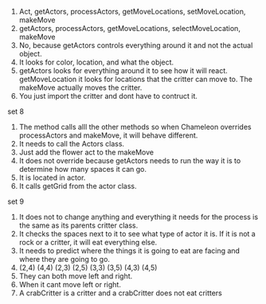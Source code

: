 1. Act, getActors, processActors, getMoveLocations, setMoveLocation, makeMove
2. getActors, processActors, getMoveLocations, selectMoveLocation, makeMove
3. No, because getActors controls everything around it and not the actual object. 
4. It looks for color, location, and what the object.
5. getActors looks for everything around it to see how it will react. getMoveLocation it looks for locations that the critter can move to. The makeMove actually moves the critter.
6. You just import the critter and dont have to contruct it. 

set 8

1. The method calls alll the other methods so when Chameleon overrides processActors and makeMove, it will behave different.
2. It needs to call the Actors class.
3. Just add the flower act to the makeMove
4. It does not override because getActors needs to run the way it is to determine how many spaces it can go.
5. It is located in actor.
6. It calls getGrid from the actor class.

set 9
1. It does not to change anything and everything it needs for the process is the same as its parents critter class.
2. It checks the spaces next to it to see what type of actor it is. If it is not a rock or a critter, it will eat everything else.
3. It needs to predict where the things it is going to eat are facing and where they are going to go.
4. (2,4) (4,4) (2,3) (2,5) (3,3) (3,5) (4,3) (4,5)
5. They can both move left and right.
6. When it cant move left or right.
7. A crabCritter is a critter and a crabCritter does not eat critters
